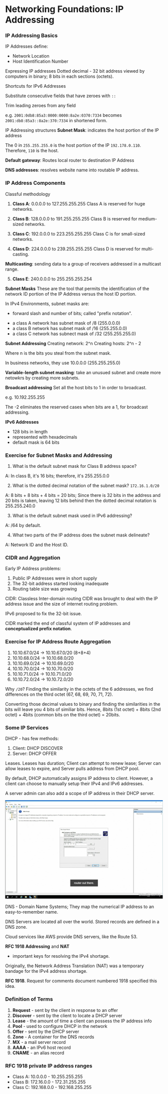 # Networking Foundations: IP Addressing

### IP Addressing Basics

IP Addresses define:
* Network Location
* Host Identification Number

Expressing IP addresses
Dotted decimal - 32 bit address viewed by computers in binary; 8 bits in each sections (octets).

Shortcuts for IPv6 Addresses

Substitute consecutive fields that have zeroes with `::`

Trim leading zeroes from any field

e.g. `2001:0db8:85a3:0000:0000:8a2e:0370:7334`
becomes `2001:db8:85a3::8a2e:370:7334` in shortened form.

IP Addressing structures
**Subnet Mask**: indicates the host portion of the IP address

The 0 in `255.255.255.0` is the host portion of the IP `192.178.0.110`. Therefore, `110` is the host.

**Default gateway**: Routes local router to destination IP Address

**DNS addresses**: resolves website name into routable IP address.

### IP Address Components

Classful methodology
1. **Class A**: 0.0.0.0 to 127.255.255.255
Class A is reserved for huge networks.

2. **Class B**: 128.0.0.0 to 191.255.255.255
Class B is reserved for medium-sized networks.

3. **Class C**: 192.0.0.0 to 223.255.255.255
Class C is for small-sized networks.

4. **Class D**: 224.0.0.0 to 239.255.255.255
Class D is reserved for multi-casting.

**Multicasting**: sending data to a group of receivers addressed in a multicast range.

5. **Class E**: 240.0.0.0 to 255.255.255.254

**Subnet Masks**
These are the tool that permits the identification of the network ID portion of the IP Address versus the host ID portion.


In IPv4 Environments, subnet masks are:
* forward slash and number of bits; called "prefix notation".
- a class A network has subnet mask of /8 (255.0.0.0)
- a class B network has subnet mask of /16 (255.255.0.0)
- a class C network has subnect mask of /32 (255.255.255.0)

**Subnet Addressing**
Creating network: 2^n
Creating hosts: 2^n - 2

Where n is the bits you steal from the subnet mask.

In business networks, they use 10.0.0.0 (255.255.255.0)

**Variable-length subnet masking**: take an unusued subnet and create more netowkrs by creating more subnets.

**Broadcast addressing**
Set all the host bits to 1 in order to broadcast.

e.g. 10.192.255.255

The -2 eliminates the reserved cases when bits are a 1, for broadcast addressing.

**IPv6 Addresses**
- 128 bits in length
- represented with hexadecimals
- default mask is 64 bits

### Exercise for Subnet Masks and Addressing
1. What is the default subnet mask for Class B address space?

A: In class B, it's 16 bits; therefore, it's 255.255.0.0

2. What is the dotted decimal notation of the subnet mask? `172.16.1.0/20`

A: 8 bits + 8 bits + 4 bits = 20 bits; Since there is 32 bits in the address and 20 bits is taken, leaving 12 bits behind then the dotted decimal notation is 255.255.240.0

3. What is the default subnet mask used in IPv6 addressing?

A: /64 by default.

4. What two parts of the IP address does the subnet mask delineate?

A: Network ID and the Host ID.

### CIDR and Aggregation

Early IP Address problems:
1. Public IP Addresses were in short supply
2. The 32-bit address started looking inadequate
3. Routing table size was growing

CIDR: Classless Inter-domain routing
CIDR was brought to deal with the IP address issue and the size of internet routing problem.

IPv6 proposed to fix the 32-bit issue.

CIDR marked the end of classful system of IP addresses and **conceptualized prefix notation**.

### Exercise for IP Address Route Aggregation

1. 10.10.67.0/24 -> 10.10.67.0/20 (8+8+4)
2. 10.10.68.0/24 -> 10.10.68.0/20
3. 10.10.69.0/24 -> 10.10.69.0/20
4. 10.10.70.0/24 -> 10.10.70.0/20
5. 10.10.71.0/24 -> 10.10.71.0/20
6. 10.10.72.0/24 -> 10.10.72.0/20

Why `/20`? Finding the similarity in the octets of the 6 addresses, we find differences on the third octet (67, 68, 69, 70, 71, 72).

Converting those decimal values to binary and finding the similarities in the bits will leave you 4 bits of similiar bits. Hence, 8bits (1st octet) + 8bits (2nd octet) + 4bits (common bits on the third octet) = 20bits.

### Some IP Services

DHCP - has few methods:
1. Client: DHCP DISCOVER
2. Server: DHCP OFFER

Leases. Leases has duration; Client can attempt to renew lease; Server can allow leases to expire, and Server pulls address from DHCP pool.

By default, DHCP automatically assigns IP address to client. However, a client can choose to manually setup their IPv4 and IPv6 addresses.

A server admin can also add a scope of IP address in their DHCP server.

![DHCP Server Scope](img/dhcp_scope.png)

DNS - Domain Name Systems; They map the numerical IP address to an easy-to-remember name.

DNS Servers are located all over the world. Stored records are defined in a DNS zone.

Cloud services like AWS provide DNS servers, like the Route 53.

**RFC 1918 Addressing** and **NAT**
- important keys for resolving the IPv4 shortage.

Originally, the Network Address Translation (NAT) was a temporary bandage for the IPv4 address shortage.

**RFC 1918**. Request for comments document numbered 1918 specified this idea.

### Definition of Terms
1. **Request** - sent by the client in response to an offer
2. **Discover** - sent by the client to locate a DHCP server
3. **Lease** - the amount of time a client can possess the IP address info
4. **Pool** - used to configure DHCP in the network
5. **Offer** - sent by the DHCP server
6. **Zone** - A container for the DNS records
7. **MX** - a mail server record
8. **AAAA** - an IPv6 host record
9. **CNAME** - an alias record

### RFC 1918 private IP address ranges
* Class A: 10.0.0.0 - 10.255.255.255
* Class B: 172.16.0.0 - 172.31.255.255
* Class C: 192.168.0.0 - 192.168.255.255
